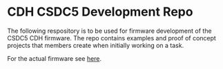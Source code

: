 # CDH CSDC5 Development Repo

The following respository is to be used for firmware development of the CSDC5 CDH firmware. The repo contains examples and proof of concept projects that members create when initially working on a task. 

For the actual firmware see [here](https://github.com/UBCOrbit/cdh_firmware_csdc5).
